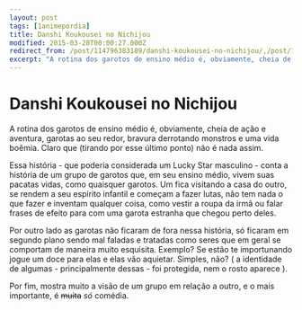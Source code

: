 ```yaml
---
layout: post
tags: [1animepordia]
title: Danshi Koukousei no Nichijou
modified: 2015-03-28T00:00:27.000Z
redirect_from: /post/114796383189/danshi-koukousei-no-nichijou/,/post/114796383189/
excerpt: "A rotina dos garotos de ensino médio é, obviamente, cheia de ação e aventura, garotas ao seu redor, bravura derrotando monstros e uma vida boêmia. Claro que (tirando por esse último ponto) não é nada assim."
---
```


Danshi Koukousei no Nichijou
============================

A rotina dos garotos de ensino médio é, obviamente, cheia de ação e
aventura, garotas ao seu redor, bravura derrotando monstros e uma vida
boêmia. Claro que (tirando por esse último ponto) não é nada assim.

Essa história - que poderia considerada um Lucky Star masculino - conta
a história de um grupo de garotos que, em seu ensino médio, vivem suas
pacatas vidas, como quaisquer garotos. Um fica visitando a casa do
outro, se rendem a seu espírito infantil e começam a fazer lutas, não
tem nada o que fazer e inventam qualquer coisa, como vestir a roupa da
irmã ou falar frases de efeito para com uma garota estranha que chegou
perto deles.

Por outro lado as garotas não ficaram de fora nessa história, só ficaram
em segundo plano sendo mal faladas e tratadas como seres que em geral se
comportam de maneira muito esquisita. Exemplo? Se estão te importunando
jogue um doce para elas e elas vão aquietar. Simples, não? ( a
identidade de algumas - principalmente dessas - foi protegida, nem o
rosto aparece ).

Por fim, mostra muito a visão de um grupo em relação a outro, e o mais
importante, é ~~muita~~ *só* comédia.


